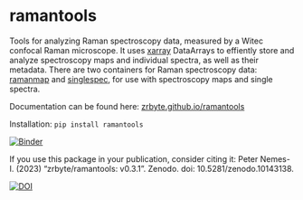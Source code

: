 # ramantools
Tools for analyzing Raman spectroscopy data, measured by a Witec confocal Raman microscope. It uses [xarray](https://ramanspy.readthedocs.io/en/latest/) DataArrays to effiently store and analyze spectroscopy maps and individual spectra, as well as their metadata. There are two containers for Raman spectroscopy data: [ramanmap](https://zrbyte.github.io/ramantools/ramantools.html#ramantools.ramantools.ramanmap) and [singlespec](https://zrbyte.github.io/ramantools/ramantools.html#ramantools.ramantools.singlespec), for use with spectroscopy maps and single spectra.

Documentation can be found here: [zrbyte.github.io/ramantools](https://zrbyte.github.io/ramantools/)

Installation:
`pip install ramantools`

[![Binder](https://mybinder.org/badge_logo.svg)](https://mybinder.org/v2/gh/zrbyte/ramantools/HEAD?labpath=ramantools%20demo.ipynb)

If you use this package in your publication, consider citing it:
Peter Nemes-I. (2023) “zrbyte/ramantools: v0.3.1”. Zenodo. doi: 10.5281/zenodo.10143138.

[![DOI](https://zenodo.org/badge/DOI/10.5281/zenodo.10143138.svg)](https://doi.org/10.5281/zenodo.10143138)
